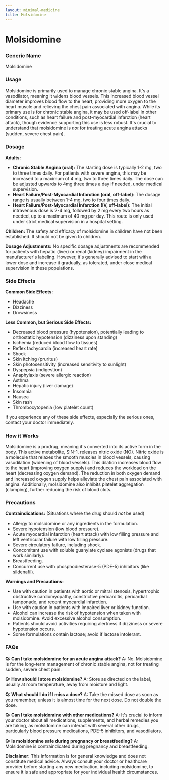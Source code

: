 ```yaml
---
layout: minimal-medicine
title: Molsidomine
---
```


# Molsidomine
### Generic Name
Molsidomine

### Usage
Molsidomine is primarily used to manage chronic stable angina.  It's a vasodilator, meaning it widens blood vessels. This increased blood vessel diameter improves blood flow to the heart, providing more oxygen to the heart muscle and relieving the chest pain associated with angina.  While its primary use is for chronic stable angina, it may be used off-label in other conditions, such as heart failure and post-myocardial infarction (heart attack), though evidence supporting this use is less robust.  It's crucial to understand that molsidomine is *not* for treating acute angina attacks (sudden, severe chest pain).


### Dosage
**Adults:**

* **Chronic Stable Angina (oral):** The starting dose is typically 1-2 mg, two to three times daily.  For patients with severe angina, this may be increased to a maximum of 4 mg, two to three times daily.  The dose can be adjusted upwards to 4mg three times a day if needed, under medical supervision.
* **Heart Failure/Post-Myocardial Infarction (oral, off-label):**  The dosage range is usually between 1-4 mg, two to four times daily.  
* **Heart Failure/Post-Myocardial Infarction (IV, off-label):**  The initial intravenous dose is 2-4 mg, followed by 2 mg every two hours as needed, up to a maximum of 40 mg per day.  This route is only used under strict medical supervision in a hospital setting.

**Children:** The safety and efficacy of molsidomine in children have not been established.  It should not be given to children.

**Dosage Adjustments:**  No specific dosage adjustments are recommended for patients with hepatic (liver) or renal (kidney) impairment in the manufacturer's labeling. However, it's generally advised to start with a lower dose and increase it gradually, as tolerated, under close medical supervision in these populations.


### Side Effects
**Common Side Effects:**

* Headache
* Dizziness
* Drowsiness

**Less Common, but Serious Side Effects:**

* Decreased blood pressure (hypotension), potentially leading to orthostatic hypotension (dizziness upon standing)
* Ischemia (reduced blood flow to tissues)
* Reflex tachycardia (increased heart rate)
* Shock
* Skin itching (pruritus)
* Skin photosensitivity (increased sensitivity to sunlight)
* Dyspepsia (indigestion)
* Anaphylaxis (severe allergic reaction)
* Asthma
* Hepatic injury (liver damage)
* Insomnia
* Nausea
* Skin rash
* Thrombocytopenia (low platelet count)


If you experience any of these side effects, especially the serious ones, contact your doctor immediately.


### How it Works
Molsidomine is a prodrug, meaning it's converted into its active form in the body.  This active metabolite, SIN-1, releases nitric oxide (NO). Nitric oxide is a molecule that relaxes the smooth muscles in blood vessels, causing vasodilation (widening of blood vessels).  This dilation increases blood flow to the heart (improving oxygen supply) and reduces the workload on the heart (decreasing oxygen demand). The reduction in both oxygen demand and increased oxygen supply helps alleviate the chest pain associated with angina.  Additionally, molsidomine also inhibits platelet aggregation (clumping), further reducing the risk of blood clots.


### Precautions
**Contraindications:** (Situations where the drug should *not* be used)

* Allergy to molsidomine or any ingredients in the formulation.
* Severe hypotension (low blood pressure).
* Acute myocardial infarction (heart attack) with low filling pressure and left ventricular failure with low filling pressure.
* Severe circulatory failure, including shock.
* Concomitant use with soluble guanylate cyclase agonists (drugs that work similarly).
* Breastfeeding.
* Concurrent use with phosphodiesterase-5 (PDE-5) inhibitors (like sildenafil).

**Warnings and Precautions:**

* Use with caution in patients with aortic or mitral stenosis, hypertrophic obstructive cardiomyopathy, constrictive pericarditis, pericardial tamponade, and recent myocardial infarction.
* Use with caution in patients with impaired liver or kidney function.
* Alcohol can increase the risk of hypotension when taken with molsidomine.  Avoid excessive alcohol consumption.
* Patients should avoid activities requiring alertness if dizziness or severe hypotension occurs.
* Some formulations contain lactose; avoid if lactose intolerant.


### FAQs

**Q: Can I take molsidomine for an acute angina attack?**
A: No. Molsidomine is for the long-term management of chronic stable angina, not for treating sudden, severe chest pain.


**Q: How should I store molsidomine?**
A: Store as directed on the label, usually at room temperature, away from moisture and light.


**Q: What should I do if I miss a dose?**
A: Take the missed dose as soon as you remember, unless it is almost time for the next dose. Do not double the dose.


**Q: Can I take molsidomine with other medications?**
A: It's crucial to inform your doctor about all medications, supplements, and herbal remedies you are taking, as molsidomine can interact with several other drugs, particularly blood pressure medications, PDE-5 inhibitors, and vasodilators.


**Q: Is molsidomine safe during pregnancy or breastfeeding?**
A: Molsidomine is contraindicated during pregnancy and breastfeeding.


**Disclaimer:** This information is for general knowledge and does not constitute medical advice.  Always consult your doctor or healthcare provider before starting any new medication, including molsidomine, to ensure it is safe and appropriate for your individual health circumstances.
